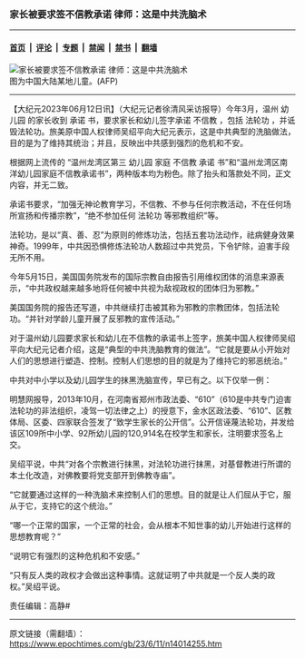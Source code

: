 ### 家长被要求签不信教承诺 律师：这是中共洗脑术

---

#### [首页](../../../..?n14014255) &nbsp;|&nbsp; [评论](../../../../../epoch-comment?n14014255) &nbsp;|&nbsp; [专题](../../../../../epoch-special?n14014255) &nbsp;|&nbsp; [禁闻](../../../../../epoch-news?n14014255) &nbsp;|&nbsp; [禁书](../../../../../books?n14014255) &nbsp;|&nbsp; [翻墙](https://github.com/gfw-breaker/nogfw/blob/master/README.md?n14014255)


<div><img alt="家长被要求签不信教承诺 律师：这是中共洗脑术" class="attachment-djy_600_400 size-djy_600_400 wp-post-image" src="https://i.epochtimes.com/assets/uploads/2015/06/1506012140572039-600x400.jpg"/>
<div class="caption">
 图为中国大陆某地儿童。(AFP)
</div></div><hr/><div class="post_content" id="artbody" itemprop="articleBody">
 <!-- article content begin -->
 <p>
  【大纪元2023年06月12日讯】（大纪元记者徐清风采访报导）今年3月，温州
  <ok href="https://www.epochtimes.com/gb/tag/%E5%B9%BC%E5%84%BF%E5%9B%AD.html">
   幼儿园
  </ok>
  的家长收到
  <ok href="https://www.epochtimes.com/gb/tag/%E6%89%BF%E8%AF%BA.html">
   承诺
  </ok>
  书，要求家长和幼儿签字承诺
  <ok href="https://www.epochtimes.com/gb/tag/%E4%B8%8D%E4%BF%A1%E6%95%99.html">
   不信教
  </ok>
  ，包括
  <ok href="https://www.epochtimes.com/gb/tag/%E6%B3%95%E8%BD%AE%E5%8A%9F.html">
   法轮功
  </ok>
  ，并诋毁法轮功。旅美原中国人权律师吴绍平向大纪元表示，这是中共典型的洗脑做法，目的是为了维持其统治；并且，反映出中共感到强烈的危机和不安。
 </p>
 <p>
  根据网上流传的 “温州龙湾区第三
  <ok href="https://www.epochtimes.com/gb/tag/%E5%B9%BC%E5%84%BF%E5%9B%AD.html">
   幼儿园
  </ok>
  家庭
  <ok href="https://www.epochtimes.com/gb/tag/%E4%B8%8D%E4%BF%A1%E6%95%99.html">
   不信教
  </ok>
  <ok href="https://www.epochtimes.com/gb/tag/%E6%89%BF%E8%AF%BA.html">
   承诺
  </ok>
  书”和“温州龙湾区南洋幼儿园家庭不信教承诺书”，两种版本均为粉色。除了抬头和落款处不同，正文内容，并无二致。
 </p>
 <p>
  承诺书要求，“加强无神论教育学习，不信教、不参与任何宗教活动，不在任何场所宣扬和传播宗教”，“绝不参加任何
  <ok href="https://www.epochtimes.com/gb/tag/%E6%B3%95%E8%BD%AE%E5%8A%9F.html">
   法轮功
  </ok>
  等邪教组织”等。
 </p>
 <p>
  法轮功，是以“真、善、忍”为原则的修炼功法，包括五套功法动作，祛病健身效果神奇。1999年，中共因恐惧修炼法轮功人数超过中共党员，下令铲除，迫害手段无所不用。
 </p>
 <p>
  今年5月15日，美国国务院发布的国际宗教自由报告引用维权团体的消息来源表示，“中共政权越来越多地将任何被中共视为敌视政权的团体归为邪教。”
 </p>
 <p>
  美国国务院的报告还写道，中共继续打击被其称为邪教的宗教团体，包括法轮功。“并针对学龄儿童开展了反邪教的宣传活动。”
 </p>
 <p>
  对于温州幼儿园要求家长和幼儿在不信教的承诺书上签字，旅美中国人权律师吴绍平向大纪元记者介绍，这是“典型的中共洗脑教育的做法”。“它就是要从小开始对人们的思想进行塑造、控制。控制人们思想的目的就是为了维持它的邪恶统治。”
 </p>
 <p>
  中共对中小学以及幼儿园学生的抹黑洗脑宣传，早已有之。以下仅举一例：
 </p>
 <p>
  明慧网报导，2013年10月，在河南省郑州市政法委、“610”（610是中共专门迫害法轮功的非法组织，凌驾一切法律之上）的授意下，金水区政法委、“610”、区教体局、区委、四家联合签发了“致学生家长的公开信”。公开信诬蔑法轮功，并发给该区109所中小学、92所幼儿园的120,914名在校学生和家长，注明要求签名上交。
 </p>
 <p>
  吴绍平说，中共“对各个宗教进行抹黑，对法轮功进行抹黑，对基督教进行所谓的本土化改造，对佛教要将党支部开到佛教寺庙”。
 </p>
 <p>
  “它就要通过这样的一种洗脑术来控制人们的思想。目的就是让人们屈从于它，服从于它，支持它的这个统治。”
 </p>
 <p>
  “哪一个正常的国家，一个正常的社会，会从根本不知世事的幼儿开始进行这样的思想教育呢？”
 </p>
 <p>
  “说明它有强烈的这种危机和不安感。”
 </p>
 <p>
  “只有反人类的政权才会做出这种事情。这就证明了中共就是一个反人类的政权。”吴绍平说。
 </p>
 <p>
  责任编辑：高静#
 </p>
 <!-- article content end -->
 <div id="below_article_ad">
 </div>
</div>


---

原文链接（需翻墙）：https://www.epochtimes.com/gb/23/6/11/n14014255.htm